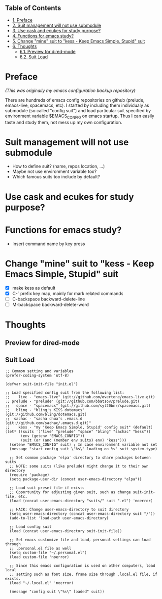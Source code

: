 <div id="table-of-contents">
<h2>Table of Contents</h2>
<div id="text-table-of-contents">
<ul>
<li><a href="#sec-1">1. Preface</a></li>
<li><a href="#sec-2">2. Suit management will not use submodule</a></li>
<li><a href="#sec-3">3. Use cask and ecukes for study purpose?</a></li>
<li><a href="#sec-4">4. Functions for emacs study?</a></li>
<li><a href="#sec-5">5. Change "mine" suit to "kess - Keep Emacs Simple, Stupid" suit</a></li>
<li><a href="#sec-6">6. Thoughts</a>
<ul>
<li><a href="#sec-6-1">6.1. Preview for dired-mode</a></li>
<li><a href="#sec-6-2">6.2. Suit Load</a></li>
</ul>
</li>
</ul>
</div>
</div>


# Preface<a id="sec-1" name="sec-1"></a>

*(This was originally my emacs configuration backup repository)*

There are hundreds of emacs config repositories on github (prelude, emacs-live,
spacemacs, etc). I started by including them individualy as submodule (so called
"config suit") and load particular suit specified by environment variable
$EMACS<sub>CONFIG</sub> on emacs startup. Thus I can easily taste and study them, not mess
up my own configuration.

# Suit management will not use submodule<a id="sec-2" name="sec-2"></a>

-   How to define suit? (name, repos location, &#x2026;)
-   Maybe not use environment variable too?
-   Which famous suits too include by default?

# Use cask and ecukes for study purpose?<a id="sec-3" name="sec-3"></a>

# Functions for emacs study?<a id="sec-4" name="sec-4"></a>

-   Insert command name by key press

# Change "mine" suit to "kess - Keep Emacs Simple, Stupid" suit<a id="sec-5" name="sec-5"></a>

-   [X] make kess as default
-   [X] C-\` prefix key map, mainly for mark related commands
-   [ ] C-backspace backward-delete-line
-   [ ] M-backspace backward-delete-word

# Thoughts<a id="sec-6" name="sec-6"></a>

## Preview for dired-mode<a id="sec-6-1" name="sec-6-1"></a>

## Suit Load<a id="sec-6-2" name="sec-6-2"></a>

    ;; Common setting and variables
    (prefer-coding-system 'utf-8)
    
    (defvar suit-init-file "init.el")
    
    ;; Load specified config suit from the following list:
    ;;    live - "emacs-live" (git://github.com/overtone/emacs-live.git)
    ;; prelude - "prelude" (git://github.com/bbatsov/prelude.git)
    ;;   space - "spacemacs" (git://github.com/syl20bnr/spacemacs.git)
    ;;   bling - "bling's KISS dotemacs" (git://github.com/bling/dotemacs.git)
    ;;  sachac - "sacha chua's .emacs.d (git://github.com/sachac/.emacs.d.git)"
    ;;    kess - "my 'Keep Emacs Simple, Stupid' config suit" (default)
    (let* ((suits '("live" "prelude" "space" "bling" "sachac" "kess"))
           (env (getenv "EMACS_CONFIG"))
           (suit (or (and (member env suits) env) "kess")))
      (setenv "EMACS_CONFIG" suit) ; In case environment variable not set
      (message "start config suit \"%s\" loading on %s" suit system-type)
    
      ;; Set common package 'elpa' directory to share packages between suits
      ;; NOTE: some suits (like prelude) might change it to their own directory
      (require 'package)
      (setq package-user-dir (concat user-emacs-directory "elpa"))
    
      ;; Load suit preset file if exists
      ;; Opportunity for adjusting given suit, such as change suit-init-file, etc.
      (load (concat user-emacs-directory "suits/" suit ".el") 'noerror)
    
      ;; HACK: Change user-emacs-directory to suit directory
      (setq user-emacs-directory (concat user-emacs-directory suit "/"))
      (add-to-list 'load-path user-emacs-directory)
    
      ;; Load config suit
      (load (concat user-emacs-directory suit-init-file))
    
      ;; Set emacs customize file and load, personal settings can load through
      ;; .personal.el file as well
      (setq custom-file "~/.personal.el")
      (load custom-file 'noerror)
    
      ;; Since this emacs configuration is used on other computers, load local
      ;; setting such as font size, frame size through .local.el file, if exists.
      (load "~/.local.el" 'noerror)
    
      (message "config suit \"%s\" loaded" suit))
